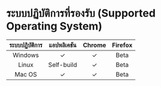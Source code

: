# ระบบปฏิบัติการที่รองรับ \(Supported Operating System\)

| ระบบปฏิบัติการ | แอปพลิเคชัน | Chrome | Firefox |
| :---: | :---: | :---: | :---: |
| Windows | ✓ | ✓ | Beta |
| Linux | Self-build | ✓ | Beta |
| Mac OS | ✓ | ✓ | Beta |

